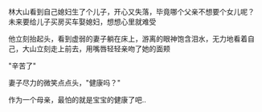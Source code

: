 林大山看到自己媳妇生了个儿子，开心又失落，毕竟哪个父亲不想要个女儿呢？ 未来要给儿子买房买车娶媳妇，想想心里就难受

他立刻抬起头，看到虚弱的妻子躺在床上，游离的眼神饱含泪水，无力地看着自己，大山立刻走上前去，用嘴唇轻轻亲吻了她的面颊

"辛苦了"

妻子尽力的微笑点点头，"健康吗？"

作为一个母亲，最怕的就是宝宝的健康了吧..

